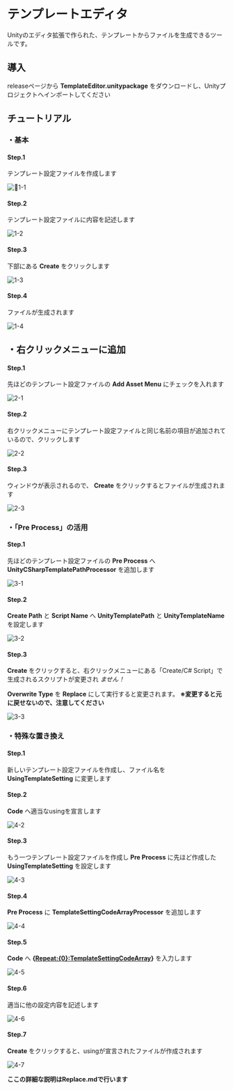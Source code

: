 # テンプレートエディタ
Unityのエディタ拡張で作られた、テンプレートからファイルを生成できるツールです。

## 導入

releaseページから **TemplateEditor.unitypackage** をダウンロードし、Unityプロジェクトへインポートしてください

## チュートリアル
### ・基本
#### Step.1
テンプレート設定ファイルを作成します

![1-1](https://user-images.githubusercontent.com/18282136/44031010-8f4d93be-9f3d-11e8-843c-f04b7d733136.png)

#### Step.2
テンプレート設定ファイルに内容を記述します

![1-2](https://user-images.githubusercontent.com/18282136/44031201-31b518a2-9f3e-11e8-893e-b027d526fb45.gif)

#### Step.3
下部にある **Create** をクリックします

![1-3](https://user-images.githubusercontent.com/18282136/44031283-6e4cfa14-9f3e-11e8-858b-4e716896f210.png)

#### Step.4
ファイルが生成されます

![1-4](https://user-images.githubusercontent.com/18282136/44031369-be457b90-9f3e-11e8-879e-35d07e5a2333.png)

## ・右クリックメニューに追加
#### Step.1
先ほどのテンプレート設定ファイルの **Add Asset Menu** にチェックを入れます

![2-1](https://user-images.githubusercontent.com/18282136/44031619-7fefaca2-9f3f-11e8-950b-558f7b4aa5a0.png)

#### Step.2
右クリックメニューにテンプレート設定ファイルと同じ名前の項目が追加されているので、クリックします

![2-2](https://user-images.githubusercontent.com/18282136/44031738-e921109e-9f3f-11e8-99b0-9907d3bc2005.png)

#### Step.3
ウィンドウが表示されるので、 **Create** をクリックするとファイルが生成されます

![2-3](https://user-images.githubusercontent.com/18282136/44031814-2a8ad06a-9f40-11e8-97be-dcd9c1b32863.png)

### ・「Pre Process」の活用
#### Step.1
先ほどのテンプレート設定ファイルの **Pre Process** へ **UnityCSharpTemplatePathProcessor** を追加します

![3-1](https://user-images.githubusercontent.com/18282136/44032040-ed823536-9f40-11e8-9765-c55683ef197c.png)

#### Step.2
**Create Path** と **Script Name** へ **UnityTemplatePath** と **UnityTemplateName** を設定します

![3-2](https://user-images.githubusercontent.com/18282136/44032731-f740d3d2-9f42-11e8-9540-8206bb66f500.gif)

#### Step.3
**Create** をクリックすると、右クリックメニューにある「Create/C# Script」で生成されるスクリプトが変更され *ません！*

**Overwrite Type** を **Replace** にして実行すると変更されます。
**※変更すると元に戻せないので、注意してください**

![3-3](https://user-images.githubusercontent.com/18282136/44034487-2891dd78-9f48-11e8-9fb4-43cb34387b1d.png)

### ・特殊な置き換え
#### Step.1
新しいテンプレート設定ファイルを作成し、ファイル名を **UsingTemplateSetting** に変更します

#### Step.2
**Code** へ適当なusingを宣言します

![4-2](https://user-images.githubusercontent.com/18282136/44035836-6139ddb2-9f4b-11e8-850a-79310165f6bd.png)

#### Step.3
もう一つテンプレート設定ファイルを作成し **Pre Process** に先ほど作成した **UsingTemplateSetting** を設定します

![4-3](https://user-images.githubusercontent.com/18282136/44035435-786d4704-9f4a-11e8-86bc-bdbd5c89a829.png)

#### Step.4
**Pre Process** に **TemplateSettingCodeArrayProcessor** を追加します

![4-4](https://user-images.githubusercontent.com/18282136/44035613-d9881cd0-9f4a-11e8-8cd3-25cb90220033.png)

#### Step.5
**Code** へ **{<Repeat:{0}:TemplateSettingCodeArray>}** を入力します

![4-5](https://user-images.githubusercontent.com/18282136/44035972-a96560e8-9f4b-11e8-8e3b-07ef8358957e.png)

#### Step.6
適当に他の設定内容を記述します

![4-6](https://user-images.githubusercontent.com/18282136/44036102-fea0e7bc-9f4b-11e8-99ec-064d21b570fd.png)

#### Step.7
**Create** をクリックすると、usingが宣言されたファイルが作成されます

![4-7](https://user-images.githubusercontent.com/18282136/44036259-508be158-9f4c-11e8-80ff-fcd9e9b4238d.png)

**ここの詳細な説明はReplace.mdで行います**